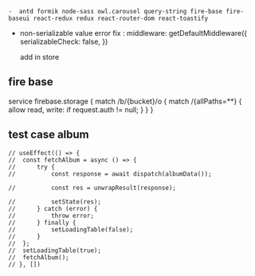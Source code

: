     -  antd formik node-sass owl.carousel query-string fire-base fire-baseui react-redux redux react-router-dom react-toastify

-  non-serializable value error
   fix : middleware: getDefaultMiddleware({
   serializableCheck: false,
   })

   add in store

## fire base

<!-- The core Firebase JS SDK is always required and must be listed first -->
<script src="https://www.gstatic.com/firebasejs/8.2.1/firebase-app.js"></script>

<!-- TODO: Add SDKs for Firebase products that you want to use
     https://firebase.google.com/docs/web/setup#available-libraries -->
<script src="https://www.gstatic.com/firebasejs/8.2.1/firebase-analytics.js"></script>

<script>
  // Your web app's Firebase configuration
  // For Firebase JS SDK v7.20.0 and later, measurementId is optional
  var firebaseConfig = {
    apiKey: "AIzaSyAq1IRE3z679IXnG_oUExle-7p8GXBQA00",
    authDomain: "demostudio-9c144.firebaseapp.com",
    projectId: "demostudio-9c144",
    storageBucket: "demostudio-9c144.appspot.com",
    messagingSenderId: "383758264742",
    appId: "1:383758264742:web:6a7e1995c0d171f7a3c767",
    measurementId: "G-G61QVDXZET"
  };
  // Initialize Firebase
  firebase.initializeApp(firebaseConfig);
  firebase.analytics();
</script>

<!--  -->

service firebase.storage {
match /b/{bucket}/o {
match /{allPaths=\*\*} {
allow read, write: if request.auth != null;
}
}
}

## test case album

    // useEffect(() => {
    // 	const fetchAlbum = async () => {
    // 		try {
    // 			const response = await dispatch(albumData());

    // 			const res = unwrapResult(response);

    // 			setState(res);
    // 		} catch (error) {
    // 			throw error;
    // 		} finally {
    // 			setLoadingTable(false);
    // 		}
    // 	};
    // 	setLoadingTable(true);
    // 	fetchAlbum();
    // }, [])

<!-- <Row gutter={[16, 16]}>
						<Col md={24} xl={12} className="gutter-row">
							<Form.Item name="editor" label="Nội dung">
								<JoditEditor
									ref={ckeditorRef}
									config={config}
									value={content}
									tabIndex={1} // tabIndex of textarea
									onBlur={handleOnBlurEditor}
									onChange={() => {}}
								/>
							</Form.Item>
						</Col>
						<Col md={24} xl={12} className="demo gutter-row">
							<Form.Item name="demo" label="Xem trước">
								<div className="demo-block">
									<div className="demo-item">
										{ReactHtmlParser(content)}
									</div>
								</div>
							</Form.Item>
						</Col>
					</Row> -->
